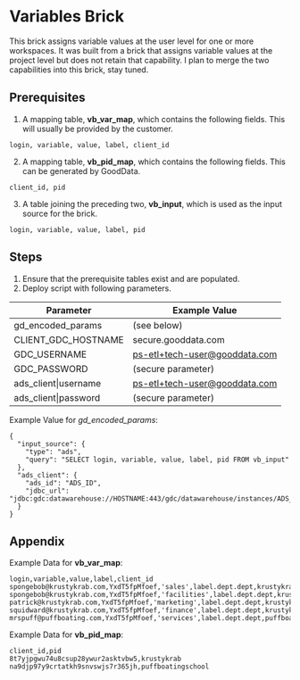 # Variables Brick
This brick assigns variable values at the user level for one or more workspaces. It was built from a brick that assigns variable values at the project level but does not retain that capability. I plan to merge the two capabilities into this brick, stay tuned.

## Prerequisites

1. A mapping table, **vb_var_map**, which contains the following fields. This will usually be provided by the customer.
```
login, variable, value, label, client_id
```

2. A mapping table, **vb_pid_map**, which contains the following fields. This can be generated by GoodData.
```
client_id, pid
```

3. A table joining the preceding two, **vb_input**, which is used as the input source for the brick.
```
login, variable, value, label, pid
```

## Steps

1. Ensure that the prerequisite tables exist and are populated.
2. Deploy script with following parameters.

| Parameter | Example Value |
| --- | --- |
| gd_encoded_params | (see below) |
| CLIENT_GDC_HOSTNAME | secure.gooddata.com |
| GDC_USERNAME | ps-etl+tech-user@gooddata.com |
| GDC_PASSWORD | (secure parameter) |
| ads_client\|username | ps-etl+tech-user@gooddata.com |
| ads_client\|password | (secure parameter) |

Example Value for *gd_encoded_params*:
```
{
  "input_source": {
    "type": "ads",
    "query": "SELECT login, variable, value, label, pid FROM vb_input"
  },
  "ads_client": {
    "ads_id": "ADS_ID",
    "jdbc_url": "jdbc:gdc:datawarehouse://HOSTNAME:443/gdc/datawarehouse/instances/ADS_ID"
  }
}
```

## Appendix

Example Data for **vb_var_map**:
```
login,variable,value,label,client_id
spongebob@krustykrab.com,YxdT5fpMfoef,'sales',label.dept.dept,krustykrab
spongebob@krustykrab.com,YxdT5fpMfoef,'facilities',label.dept.dept,krustykrab
patrick@krustykrab.com,YxdT5fpMfoef,'marketing',label.dept.dept,krustykrab
squidward@krustykrab.com,YxdT5fpMfoef,'finance',label.dept.dept,krustykrab
mrspuff@puffboating.com,YxdT5fpMfoef,'services',label.dept.dept,puffboating
```

Example Data for **vb_pid_map**:
```
client_id,pid
8t7yjpgwu74u8csup28ywur2asktvbw5,krustykrab
na9djp97y9crtatkh9snvswjs7r365jh,puffboatingschool
```